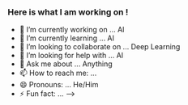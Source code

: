 ### Here is what I am working on !


- 🔭 I’m currently working on ... AI
- 🌱 I’m currently learning ... AI
- 👯 I’m looking to collaborate on ... Deep Learning
- 🤔 I’m looking for help with ... AI
- 💬 Ask me about ... Anything
- 📫 How to reach me: ...
- 😄 Pronouns: ... He/Him
- ⚡ Fun fact: ...
-->
